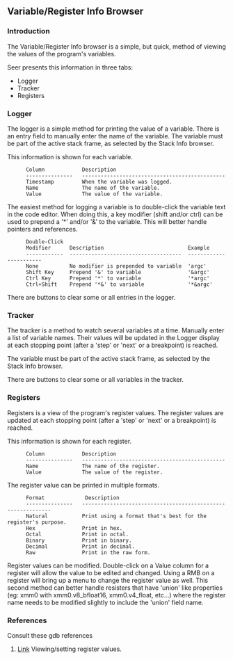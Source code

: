 ## Variable/Register Info Browser

### Introduction

The Variable/Register Info browser is a simple, but quick, method of viewing the values of the program's variables.

Seer presents this information in three tabs:

* Logger
* Tracker
* Registers

### Logger
The logger is a simple method for printing the value of a variable. There is an entry field to manually enter the name of the variable. The variable must be part of the active stack frame, as selected by the Stack Info browser.

This information is shown for each variable.
```
      Column            Description
      ---------------   ----------------------------------------------
      Timestamp         When the variable was logged.
      Name              The name of the variable.
      Value             The value of the variable.
```

The easiest method for logging a variable is to double-click the variable text in the code editor. When doing this, a key modifier (shift and/or ctrl) can be used to prepend a '*' and/or '&' to the variable. This will better handle pointers and references.
```
      Double-Click
      Modifier      Description                           Example
      ------------  ------------------------------------  -----------------------
      None          No modifier is prepended to variable  'argc'
      Shift Key     Prepend '&' to variable               '&argc'
      Ctrl Key      Prepend '*' to variable               '*argc'
      Ctrl+Shift    Prepend '*&' to variable              '*&argc'
```

There are buttons to clear some or all entries in the logger.

### Tracker
The tracker is a method to watch several variables at a time. Manually enter a list of variable names. Their values will be updated in the Logger display at each stopping point (after a 'step' or 'next' or a breakpoint) is reached.

The variable must be part of the active stack frame, as selected by the Stack Info browser.

There are buttons to clear some or all variables in the tracker.


### Registers
Registers is a view of the program's register values. The register values are updated at each stopping point (after a 'step' or 'next' or a breakpoint) is reached.

This information is shown for each register.
```
      Column            Description
      ---------------   ----------------------------------------------
      Name              The name of the register.
      Value             The value of the register.
```

The register value can be printed in multiple formats.
```
      Format             Description
      ---------------   ------------------------------------------------------------
      Natural           Print using a format that's best for the register's purpose.
      Hex               Print in hex.
      Octal             Print in octal.
      Binary            Print in binary.
      Decimal           Print in decimal.
      Raw               Print in the raw form.
```

Register values can be modified. Double-click on a Value column for a register will allow the value to be edited and changed.  Using a RMB on a register will bring up a menu to change the register value as well. This second method can better handle resisters that have 'union' like properties (eg: xmm0 with xmm0.v8_bfloat16, xmm0.v4_float, etc...) where the register name needs to be modified slightly to include the 'union' field name.

### References

Consult these gdb references

1. [Link](https://sourceware.org/gdb/onlinedocs/gdb/Registers.html) Viewing/setting register values.



